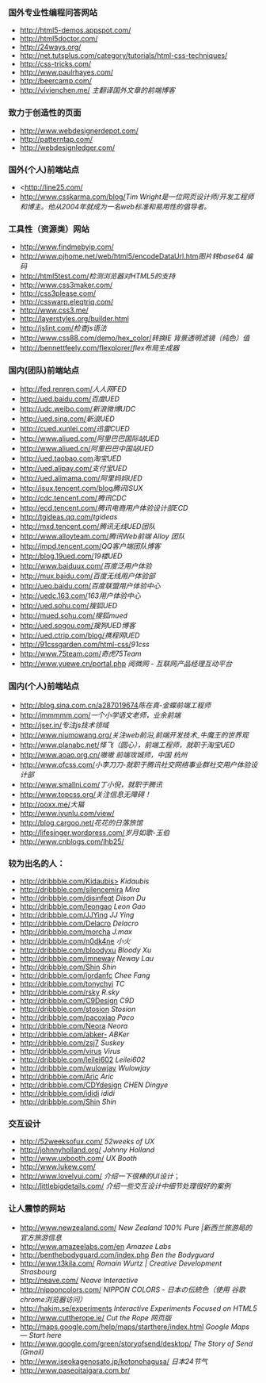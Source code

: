 ### 国外专业性编程问答网站

+ <http://html5-demos.appspot.com/>
+ <http://html5doctor.com/>
+ <http://24ways.org/>
+ <http://net.tutsplus.com/category/tutorials/html-css-techniques/>
+ <http://css-tricks.com/>
+ <http://www.paulrhayes.com/>
+ <http://beercamp.com/>
+ <http://vivienchen.me/> *主翻译国外文章的前端博客*

### 致力于创造性的页面
+ <http://www.webdesignerdepot.com/>
+ <http://patterntap.com/>
+ <http://webdesignledger.com/>


### 国外(个人)前端站点
+ <http://line25.com/
+ <http://www.csskarma.com/blog/>*Tim Wright是一位网页设计师/开发工程师和博主。他从2004年就成为一名web标准和易用性的倡导者。*


### 工具性（资源类）网站
+ <http://www.findmebyip.com/>
+ <http://www.pjhome.net/web/html5/encodeDataUrl.htm>*图片转base64 编码*
+ <http://html5test.com/>*检测浏览器对HTML5的支持*
+ <http://www.css3maker.com/>
+ <http://css3please.com/>
+ <http://csswarp.eleqtriq.com/>
+ <http://www.css3.me/>
+ <http://layerstyles.org/builder.html>
+ <http://jslint.com/>*检查js语法*
+ <http://www.css88.com/demo/hex_color/>*转换IE 背景透明滤镜（纯色）值*
+ <http://bennettfeely.com/flexplorer/>*flex布局生成器*

### 国内(团队)前端站点
+ <http://fed.renren.com/>*人人网FED*
+ <http://ued.baidu.com/>*百度UED*
+ <http://udc.weibo.com/>*新浪微博UDC*
+ <http://ued.sina.com/>*新浪UED*
+ <http://cued.xunlei.com/>*迅雷CUED*
+ <http://www.aliued.com/>*阿里巴巴国际站UED*
+ <http://www.aliued.cn/>*阿里巴巴中国站UED*
+ <http://ued.taobao.com>*淘宝UED*
+ <http://ued.alipay.com/>*支付宝UED*
+ <http://ued.alimama.com/>*阿里妈妈UED*
+ <http://isux.tencent.com/blog>*腾讯ISUX*
+ <http://cdc.tencent.com/>*腾讯CDC*
+ <http://ecd.tencent.com/>*腾讯电商用户体验设计部ECD*
+ <http://tgideas.qq.com/>*tgideas*
+ <http://mxd.tencent.com/>*腾讯无线UED团队*
+ <http://www.alloyteam.com/>*腾讯Web前端 Alloy 团队*
+ <http://impd.tencent.com/>*QQ客户端团队博客*
+ <http://blog.19ued.com/>*19楼UED*
+ <http://www.baiduux.com/>*百度泛用户体验*
+ <http://mux.baidu.com/>*百度无线用户体验部*
+ <http://ueo.baidu.com/>*百度联盟用户体验中心*
+ <http://uedc.163.com/>*163用户体验中心*
+ <http://ued.sohu.com/>*搜狐UED*
+ <http://mued.sohu.com/>*搜狐mued*
+ <http://ued.sogou.com/>*搜狗UED博客*
+ <http://ued.ctrip.com/blog/>*携程网UED*
+ <http://91cssgarden.com/html-css/>*91css*
+ <http://www.75team.com/>*奇虎75Team*
+ <http://www.yuewe.cn/portal.php>  *阅微网 -  互联网产品经理互动平台*

### 国内(个人)前端站点
+ <http://blog.sina.com.cn/a287019674>*陈在真-金蝶前端工程师*
+ <http://immmmm.com/>*一个小学语文老师，业余前端*
+ <http://jser.in/>*专注js技术领域*
+ <http://www.niumowang.org/>*关注web前沿,前端开发技术_牛魔王的世界观*
+ <http://www.planabc.net/>*怿飞（圆心），前端工程师，就职于淘宝UED*
+ <http://www.aoao.org.cn/>*嗷嗷 前端攻城师，中国 杭州*
+ <http://www.ofcss.com/>*小李刀刀-就职于腾讯社交网络事业群社交用户体验设计部*
+ <http://www.smallni.com/>*丁小倪，就职于腾讯*
+ <http://www.topcss.org/>*关注信息无障碍！*
+ <http://ooxx.me/>*大猫*
+ <http://www.iyunlu.com/view/>
+ <http://blog.cargoo.net/>*花花的日落旅馆*
+ <http://lifesinger.wordpress.com/>*岁月如歌-玉伯*
+ <http://www.cnblogs.com/lhb25/>

### 较为出名的人：
+ http://dribbble.com/Kidaubis> *Kidaubis*
+ <http://dribbble.com/silencemira> *Mira*
+ <http://dribbble.com/disinfeqt>  *Dison Du*
+ <http://dribbble.com/leongao>  *Leon Gao*
+ <http://dribbble.com/JJYing>   *JJ Ying*
+ <http://dribbble.com/Delacro>  *Delacro*
+ <http://dribbble.com/morcha>   *J.max*
+ <http://dribbble.com/n0dk4ne>  *小火*
+ <http://dribbble.com/bloodyxu>  *Bloody Xu*
+ <http://dribbble.com/imneway>  *Neway Lau*
+ <http://dribbble.com/Shin>  *Shin*
+ <http://dribbble.com/jordanfc>  *Chee Fang*
+ <http://dribbble.com/tonychyi>  *TC*
+ <http://dribbble.com/rsky>  *R.sky*
+ <http://dribbble.com/C9Design>  *C9D*
+ <http://dribbble.com/stosion>  *Stosion*
+ <http://dribbble.com/pacoxiao>  *Paco*
+ <http://dribbble.com/Neora>   *Neora*
+ <http://dribbble.com/abker->  *ABKer*
+ <http://dribbble.com/zsj7>    *Suskey*
+ <http://dribbble.com/virus>  *Virus*
+ <http://dribbble.com/leilei602>  *Leilei602*
+ <http://dribbble.com/wulowjay>   *Wulowjay*
+ <http://dribbble.com/Aric>  *Aric*
+ <http://dribbble.com/CDYdesign>  *CHEN Dingye*
+ <http://dribbble.com/ididi>  *ididi*
+ <http://dribbble.com/Shin>  *Shin*

### 交互设计
+ <http://52weeksofux.com/> *52weeks of UX* 
+ <http://johnnyholland.org/> *Johnny Holland* 
+ <http://www.uxbooth.com/> *UX Booth* 
+ <http://www.lukew.com/>
+ <http://www.lovelyui.com/> *介绍一下很棒的UI设计*；
+ <http://littlebigdetails.com/> *介绍一些交互设计中细节处理很好的案例*

### 让人震惊的网站
+ http://www.newzealand.com/ *New Zealand 100% Pure |新西兰旅游局的官方旅游信息* 
+ http://www.amazeelabs.com/en   *Amazee Labs* 
+ http://benthebodyguard.com/index.php   *Ben the Bodyguard* 
+ http://www.t3kila.com/  *Romain Wurtz | Creative Development Strasbourg* 
+ http://neave.com/    *Neave Interactive* 
+ http://nipponcolors.com/   *NIPPON COLORS - 日本の伝統色（使用 谷歌chrome浏览器访问）* 
+ http://hakim.se/experiments   *Interactive Experiments Focused on HTML5*
+ http://www.cuttherope.ie/  *Cut the Rope 网页版* 
+ http://maps.google.com/help/maps/starthere/index.html *Google Maps — Start here* 
+ http://www.google.com/green/storyofsend/desktop/   *The Story of Send (Gmail)* 
+ http://www.iseokagenosato.jp/kotonohagusa/ *日本24节气*
+ http://www.paseoitaigara.com.br/
